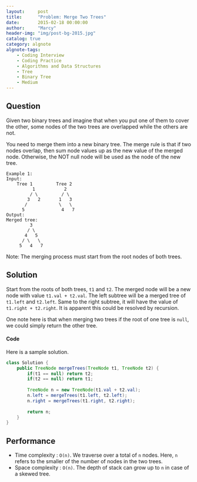 ```yaml
---
layout:     post
title:      "Problem: Merge Two Trees"
date:       2015-02-18 00:00:00
author:     "Marcy"
header-img: "img/post-bg-2015.jpg"
catalog: true
category: algnote
algnote-tags:
    - Coding Interview
    - Coding Practice
    - Algorithms and Data Structures
    - Tree
    - Binary Tree
    - Medium
---
```


## Question

Given two binary trees and imagine that when you put one of them to cover the other, some nodes of the two trees are overlapped while the others are not.

You need to merge them into a new binary tree. The merge rule is that if two nodes overlap, then sum node values up as the new value of the merged node. Otherwise, the NOT null node will be used as the node of the new tree.

```
Example 1:
Input: 
    Tree 1         Tree 2  
          1           2  
         / \         / \  
        3   2       1   3   
       /            \   \ 
      5              4   7
Output: 
Merged tree:
         3
        / \
       4   5
      / \   \ 
     5   4   7
```

Note: The merging process must start from the root nodes of both trees.


## Solution

Start from the roots of both trees, `t1` and `t2`. The merged node will be a new node with value `t1.val + t2.val`. The left subtree will be a merged tree of `t1.left` and `t2.left`. Same to the right subtree, it will have the value of `t1.right + t2.right`. It is apparent this could be resolved by recursion.

One note here is that when merging two trees if the root of one tree is `null`, we could simply return the other tree.

#### Code

Here is a sample solution.

```java
class Solution {
    public TreeNode mergeTrees(TreeNode t1, TreeNode t2) {
        if(t1 == null) return t2;
        if(t2 == null) return t1;
        
        TreeNode n = new TreeNode(t1.val + t2.val);
        n.left = mergeTrees(t1.left, t2.left);
        n.right = mergeTrees(t1.right, t2.right);
        
        return n;
    }
}
```

## Performance

- Time complexity : `O(n)`. We traverse over a total of `n` nodes. Here, `n` refers to the smaller of the number of nodes in the two trees.
- Space complexity : `O(n)`. The depth of stack can grow up to `n` in case of a skewed tree.
